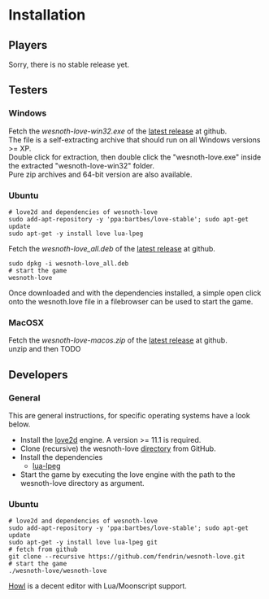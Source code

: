 Installation
============

Players
-------

Sorry, there is no stable release yet.

Testers
-------

### Windows
Fetch the *wesnoth-love-win32.exe* of the [latest release](
https://github.com/fendrin/wesnoth-love/releases/latest/
) at github.<br>
The file is a self-extracting archive that should run on all Windows versions >= XP.<br>
Double click for extraction, then double click the "wesnoth-love.exe" inside the extracted "wesnoth-love-win32" folder.<br>
Pure zip archives and 64-bit version are also available.

### Ubuntu
```shell
# love2d and dependencies of wesnoth-love
sudo add-apt-repository -y 'ppa:bartbes/love-stable'; sudo apt-get update
sudo apt-get -y install love lua-lpeg
```
Fetch the *wesnoth-love_all.deb* of the [latest release](
https://github.com/fendrin/wesnoth-love/releases/latest/
) at github.

```shell
sudo dpkg -i wesnoth-love_all.deb
# start the game
wesnoth-love
```
Once downloaded and with the dependencies installed, a simple open click onto the wesnoth.love file in a filebrowser can be used to start the game.

### MacOSX

Fetch the *wesnoth-love-macos.zip* of the [latest release](
https://github.com/fendrin/wesnoth-love/releases/latest/
) at github.<br>
unzip and then TODO

Developers
----------

### General

This are general instructions, for specific operating systems have a look below.

* Install the [love2d](https://love2d.org) engine.
  A version >= 11.1 is required.
* Clone (recursive) the wesnoth-love
  [directory](https://github.com/fendrin/wesnoth-love)
  from GitHub.
* Install the dependencies
  * [lua-lpeg](http://www.inf.puc-rio.br/~roberto/lpeg/)
* Start the game by executing the love engine with the path to the wesnoth-love directory as argument.

### Ubuntu
```shell
# love2d and dependencies of wesnoth-love
sudo add-apt-repository -y 'ppa:bartbes/love-stable'; sudo apt-get update
sudo apt-get -y install love lua-lpeg git
# fetch from github
git clone --recursive https://github.com/fendrin/wesnoth-love.git
# start the game
./wesnoth-love/wesnoth-love
```
[Howl](https://howl.io/) is a decent editor with Lua/Moonscript support.
